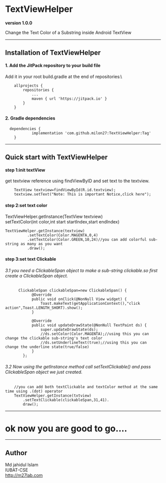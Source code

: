 # TextViewHelper

**version 1.0.0**

Change the Text Color of a Substring inside Android TextView

---

## Installation of TextViewHelper

#### 1. Add the JitPack repository to your build file
Add it in your root build.gradle at the end of repositories:\

```
	allprojects {
		repositories {
			...
			maven { url 'https://jitpack.io' }
		}
	}

```

#### 2. Gradle dependencies

```
  dependencies {
	        implementation 'com.github.milon27:TextViewHelper:Tag'
	}
```
---
## Quick start with TextViewHelper
#### step 1:init textView
get textview reference using findViewByID and set text to the textview.
```
    TextView textview=findViewById(R.id.textview);
    textview.setText("Note: This is important Notice,click here");
```
#### step 2:set text color 

TextViewHelper.getInstance(TextView textview)\
setTextColor(int color,int start startIndex,start endIndex)

```
TextViewHelper.getInstance(textview)
          .setTextColor(Color.MAGENTA,0,4)
          .setTextColor(Color.GREEN,10,24)//you can add colorful sub-string as many as you want 
          .draw();
```

#### step 3:set text Clickable  

###### 3.1 you need a ClickableSpan object to make a sub-string clickable.so first create a ClickableSpan object.
```
      ClickableSpan clickableSpan=new ClickableSpan() {
            @Override
            public void onClick(@NonNull View widget) {
                Toast.makeText(getApplicationContext(),"click action",Toast.LENGTH_SHORT).show();
            }

            @Override
            public void updateDrawState(@NonNull TextPaint ds) {
                super.updateDrawState(ds);
                //ds.setColor(Color.MAGENTA);//using this you can change the clickable sub-string's text color
                //ds.setUnderlineText(true);//using this you can change the underline state(true/false)
            }
        };
```
###### 3.2 Now using the getInstance method call setTextClickable() and pass ClickableSpan object we just created.
```
    //you can add both textClickable and textColor method at the same time using .(dot) operator
    TextViewHelper.getInstance(txtview)
        .setTextClickable(clickableSpan,31,41).
        draw();
```
---

# ok now you are good to go....

---
## Author
Md jahidul Islam\
IUBAT-CSE\
http://m27lab.com
